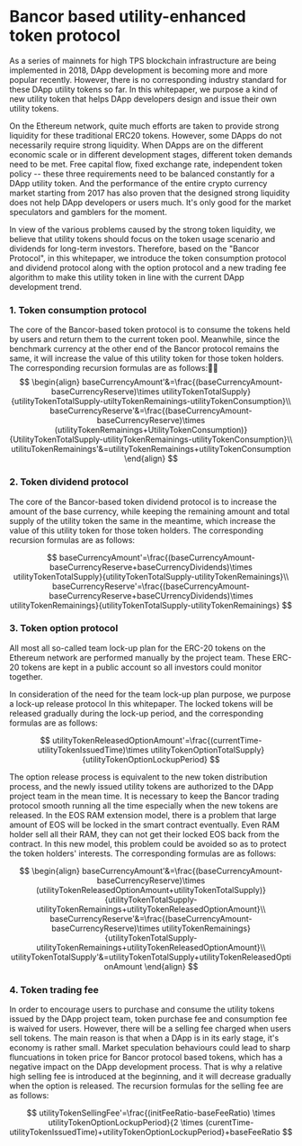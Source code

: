 # **Bancor based utility-enhanced token protocol**

As a series of mainnets for high TPS  blockchain infrastructure are being implemented in 2018, DApp development is becoming more and more popular recently. However, there is no corresponding industry standard for these DApp utility tokens so far. In this whitepaper, we purpose a kind of new utility token that helps DApp developers design and issue their own utility tokens.

On the Ethereum network, quite much efforts are taken to provide strong liquidity for these traditional ERC20 tokens. However, some DApps do not necessarily require strong liquidity. When DApps are on the different economic scale or in different development stages, different token demands need to be
met. Free capital flow, fixed exchange rate, independent token policy -- these three requirements need to be balanced constantly for a DApp utility token. And the performance of the entire crypto currency market starting from 2017 has also proven that the designed strong liquidity does not help DApp developers or users much. It's only good for the market speculators and gamblers for the moment.

In view of the various problems caused by the strong token liquidity, we believe that utility tokens should focus on the token usage scenario and dividends for long-term investors. Therefore, based on the "Bancor Protocol", in this whitepaper, we introduce the token consumption protocol and dividend protocol along with the option protocol and a new trading fee algorithm to make this utility token in line with the current DApp development trend.

### 1. Token consumption protocol

The core of the Bancor-based token protocol is to consume the tokens held by users and return them to the current token pool. Meanwhile, since the benchmark currency at the other end of the Bancor protocol remains the same, it will increase the value of this utility token for those token holders. The corresponding recursion formulas are as follows:
$$
\begin{align}
baseCurrencyAmount'&=\frac{(baseCurrencyAmount-baseCurrencyReserve)\times utilityTokenTotalSupply}{utilityTokenTotalSupply-utiltyTokenRemainings-utilityTokenConsumption}\\
baseCurrencyReserve'&=\frac{(baseCurrencyAmount-baseCurrencyReserve)\times (utilityTokenRemainings+UtilityTokenConsumption)}{UtilityTokenTotalSupply-utilityTokenRemainings-utilityTokenConsumption}\\
utilituTokenRemainings'&=utilityTokenRemainings+utilityTokenConsumption
\end{align}
$$

### 2. Token dividend protocol

The core of the Bancor-based token dividend protocol is to increase the amount of the base currency, while keeping the remaining amount and total supply of the utility token the same in the meantime, which increase the value of this utility token for those token holders. The corresponding recursion formulas are as follows:


$$
baseCurrencyAmount'=\frac{(baseCurrencyAmount-baseCurrencyReserve+baseCurrencyDividends)\times utilityTokenTotalSupply}{utilityTokenTotalSupply-utilityTokenRemainings}\\
baseCurrencyReserve'=\frac{(baseCurrencyAmount-baseCurrencyReserve+baseCUrrencyDividends)\times utilityTokenRemainings}{utilityTokenTotalSupply-utilityTokenRemainings}
$$

### 3. Token option protocol

All most all so-called team lock-up plan for the ERC-20 tokens on the Ethereum network are performed manually by the project team. These ERC-20 tokens are kept in a public account so all investors could monitor together.

In consideration of the need for the team lock-up plan purpose, we purpose a lock-up release protocol In this whitepaper. The locked tokens will be released gradually during the lock-up period, and the corresponding formulas are as follows:


$$
utilityTokenReleasedOptionAmount'=\frac{(currentTime-utilityTokenIssuedTime)\times utilityTokenOptionTotalSupply}{utilityTokenOptionLockupPeriod}
$$

The option release process is equivalent to the new token distribution process, and the newly issued utility tokens are authorized to the DApp project team in the mean time. It is necessary to keep the Bancor trading protocol smooth running all the time especially when the new tokens are released.  In the EOS RAM extension model, there is a problem that large amount of EOS will be locked in the smart contract eventually. Even RAM holder sell all their RAM, they can not get their locked EOS back from the contract. In this new model, this problem could be avoided so as to protect the token holders' interests. The corresponding formulas are as follows:

$$
\begin{align}
baseCurrencyAmount'&=\frac{(baseCurrencyAmount-baseCurrencyReserve)\times (utilityTokenReleasedOptionAmount+utilityTokenTotalSupply)}{utilityTokenTotalSupply-utilityTokenRemainings+utilityTokenReleasedOptionAmount}\\
baseCurrencyReserve'&=\frac{(baseCurrencyAmount-baseCurrencyReserve)\times utilityTokenRemainings}{utilityTokenTotalSupply-utilityTokenRemainings+utilityTokenReleasedOptionAmount}\\
utilityTokenTotalSupply'&=utilityTokenTotalSupply+utilityTokenReleasedOptionAmount
\end{align}
$$

### 4. Token trading fee

In order to encourage users to purchase and consume the utility tokens issued by the DApp project team, token purchase fee and consumption fee is waived for users.  However, there will be a selling fee charged when users sell tokens. The main reason is that when a DApp is in its early stage, it's economy is rather small. Market speculation behaviours could lead to sharp fluncuations in token price for Bancor protocol based tokens, which has a negative impact on the DApp development process. That is why a relative high selling fee is introduced at the beginning, and it will decrease gradually when the option is released. The recursion formulas for the selling fee are as follows:


$$
utilityTokenSellingFee'=\frac{(initFeeRatio-baseFeeRatio) \times utilityTokenOptionLockupPeriod}{2 \times (curentTime-utilityTokenIssuedTime)+utilityTokenOptionLockupPeriod}+baseFeeRatio
$$
